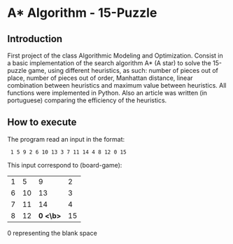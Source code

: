 # A* Algorithm - 15-Puzzle

## Introduction
First project of the class Algorithmic Modeling and Optimization.
Consist in a basic implementation of the search algorithm A* (A star) to solve the 15-puzzle game,
using different heuristics, as such: number of pieces out of place, number of pieces out of order,
Manhattan distance, linear combination between heuristics and maximum value between heuristics.
All functions were implemented in Python. Also an article was written (in portuguese)
comparing the efficiency of the heuristics.

## How to execute

The program read an input in the format:

     1 5 9 2 6 10 13 3 7 11 14 4 8 12 0 15

This input correspond to (board-game):
 
| | | | |
| ----- | ----- | -------- | ------- |
| 1 | 5 | 9 | 2 |
| 6 | 10 | 13 | 3 |
| 7 | 11 | 14 | 4 |
| 8 | 12 | <b> 0 <\b>  | 15 |

0 representing the blank space
